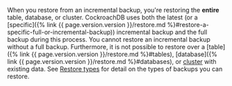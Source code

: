 When you restore from an incremental backup, you're restoring the **entire** table, database, or cluster. CockroachDB uses both the latest (or a [specific]({% link {{ page.version.version }}/restore.md %}#restore-a-specific-full-or-incremental-backup)) incremental backup and the full backup during this process. You cannot restore an incremental backup without a full backup. Furthermore, it is not possible to restore over a [table]({% link {{ page.version.version }}/restore.md %}#tables), [database]({% link {{ page.version.version }}/restore.md %}#databases), or [cluster](restore.html#full-cluster) with existing data. See [Restore types](restore.html#restore-types) for detail on the types of backups you can restore.
